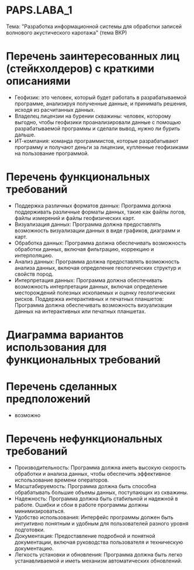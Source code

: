 # PAPS.LABA_1

Тема: "Разработка информационной системы для обработки записей волнового акустического каротажа" (тема ВКР)

# Перечень заинтересованных лиц (стейкхолдеров) с краткими описаниями
- Геофизик: это человек, который будет работать в разрабатываемой программе, анализируя полученные данные, и принимать решения, исходя из расчитанных данных.
- Владелец лицензии на бурении скважины: человек, которому выгодно, чтобы геофизики проанализировали данные с помощью разрабатываемой программы и сделали вывод, нужно ли бурить дальше.
- ИТ-компания: команда программистов, которые разрабатывают программу и получают деньги за лицензии, купленные геофизиками на пользование программой.

# Перечень функциональных требований 
- Поддержка различных форматов данных: Программа должна поддерживать различные форматы данных, такие как файлы логов, файлы измерений и файлы геофизических карт.
- Визуализация данных: Программа должна предоставлять возможность визуализации данных в виде графиков, диаграмм и карт.
- Обработка данных: Программа должна обеспечивать возможность обработки данных, включая фильтрацию, коррекцию и интерполяцию.
- Анализ данных: Программа должна предоставлять возможность анализа данных, включая определение геологических структур и свойств пород.
- Интерпретация данных: Программа должна обеспечивать возможность интерпретации данных, включая определение месторождений полезных ископаемых и оценку геологических рисков.
Поддержка интерактивных и печатных планшетов: Программа должна обеспечивать возможность визуализации данных на интерактивных или печатных планшетах.

# Диаграмма вариантов использования для функциональных требований


# Перечень сделанных предположений
- возможно

# Перечень нефункциональных требований
- Производительность: Программа должна иметь высокую скорость обработки и анализа данных, чтобы обеспечить эффективное использование времени операторов.
- Масштабируемость: Программа должна быть способна обрабатывать большие объемы данных, поступающих из скважины.
- Надежность: Программа должна быть стабильной и надежной в работе. Ошибки и сбои в работе программы должны минимизироваться.
- Удобство использования: Интерфейс программы должен быть интуитивно понятным и удобным для пользователей разного уровня подготовки.
- Документация: Предоставление подробной и понятной документации, включая руководства пользователя и техническую документацию.
- Легкость установки и обновления: Программа должна быть легко устанавливаемой и иметь механизм автоматических обновлений.
